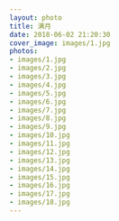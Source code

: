 ```yaml
---
layout: photo
title: 满月
date: 2018-06-02 21:20:30
cover_image: images/1.jpg
photos:
- images/1.jpg
- images/2.jpg
- images/3.jpg
- images/4.jpg
- images/5.jpg
- images/6.jpg
- images/7.jpg
- images/8.jpg
- images/9.jpg
- images/10.jpg
- images/11.jpg
- images/12.jpg
- images/13.jpg
- images/14.jpg
- images/15.jpg
- images/16.jpg
- images/17.jpg
- images/18.jpg
---
```

